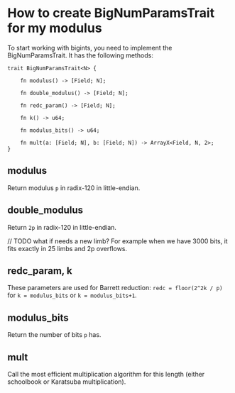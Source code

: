 # How to create BigNumParamsTrait for my modulus

To start working with bigints, you need to implement the BigNumParamsTrait. It has the following methods:

```
trait BigNumParamsTrait<N> {

    fn modulus() -> [Field; N];

    fn double_modulus() -> [Field; N];

    fn redc_param() -> [Field; N];

    fn k() -> u64;

    fn modulus_bits() -> u64;

    fn mult(a: [Field; N], b: [Field; N]) -> ArrayX<Field, N, 2>;
}
```

## modulus

Return modulus `p` in radix-120 in little-endian. 

## double_modulus

Return `2p` in radix-120 in little-endian.

// TODO what if needs a new limb? For example when we have 3000 bits, it fits exactly in 25 limbs and 2p overflows.

## redc_param, k

These parameters are used for Barrett reduction: `redc = floor(2^2k / p)` for `k = modulus_bits` or `k = modulus_bits+1`.

## modulus_bits

Return the number of bits `p` has. 

## mult

Call the most efficient multiplication algorithm for this length (either schoolbook or Karatsuba multiplication).